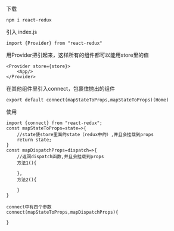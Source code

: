下载

```
npm i react-redux
```


引入 index.js

```
import {Provider} from "react-redux"
```


用Provider把<APP/>引起来，这样所有的组件都可以能用store里的值


```
<Provider store={store}>
    <App/>
</Provider>
```
在其他组件里引入connect，包裹住抛出的组件


```
export default connect(mapStateToProps,mapStateToProps)(Home)
```
使用
```
import {connect} from "react-redux";
const mapStateToProps=state=>{
    //state使store里面的state（redux中的）,并且会挂载到props
    return state;
}
const mapDispatchProps=dispatch=>{
    //返回dispatch函数,并且会挂载到props
    方法1(){
        
    },
    方法2(){
        
    }
}

connect中有四个参数
connect(mapStateToProps,mapDispatchProps){
    
}
```


